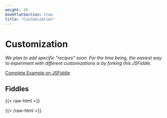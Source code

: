 ```yaml
---
weight: 10
bookFlatSection: true
title: "Customization"
---
```


# Customization

_We plan to add specific "recipes" soon. For the time being, the easiest way to experiment with different customizations is by forking this JSFiddle._

[Complete Example on JSFiddle](https://jsfiddle.net/goshujomo/9u3jc7v8/)

## Fiddles

{{< raw-html >}}

<script async src="//jsfiddle.net/goshujomo/9u3jc7v8/7/embed/"></script>

{{< /raw-html >}}

